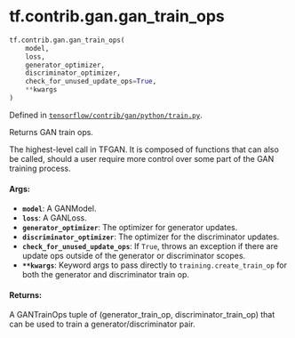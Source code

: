 <div itemscope itemtype="http://developers.google.com/ReferenceObject">
<meta itemprop="name" content="tf.contrib.gan.gan_train_ops" />
</div>

# tf.contrib.gan.gan_train_ops

``` python
tf.contrib.gan.gan_train_ops(
    model,
    loss,
    generator_optimizer,
    discriminator_optimizer,
    check_for_unused_update_ops=True,
    **kwargs
)
```



Defined in [`tensorflow/contrib/gan/python/train.py`](https://www.tensorflow.org/code/tensorflow/contrib/gan/python/train.py).

Returns GAN train ops.

The highest-level call in TFGAN. It is composed of functions that can also
be called, should a user require more control over some part of the GAN
training process.

#### Args:

* <b>`model`</b>: A GANModel.
* <b>`loss`</b>: A GANLoss.
* <b>`generator_optimizer`</b>: The optimizer for generator updates.
* <b>`discriminator_optimizer`</b>: The optimizer for the discriminator updates.
* <b>`check_for_unused_update_ops`</b>: If `True`, throws an exception if there are
    update ops outside of the generator or discriminator scopes.
* <b>`**kwargs`</b>: Keyword args to pass directly to
    `training.create_train_op` for both the generator and
    discriminator train op.


#### Returns:

A GANTrainOps tuple of (generator_train_op, discriminator_train_op) that can
be used to train a generator/discriminator pair.
